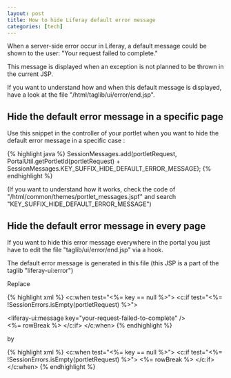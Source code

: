 ```yaml
---
layout: post
title: How to hide Liferay default error message
categories: [tech]
---
```

When a server-side error occur in Liferay, a default message could be shown to the user: "Your request failed to complete."

This message is displayed when an exception is not planned to be thrown in the current JSP.
<!--more-->
If you want to understand how and when this default message is displayed, have a look at the file "/html/taglib/ui/error/end.jsp".

<h2><b>Hide the default error message in a specific page</b></h2>

Use this snippet in the controller of your portlet when you want to hide the default error message in a specific case :

{% highlight java %}
SessionMessages.add(portletRequest, PortalUtil.getPortletId(portletRequest) + SessionMessages.KEY_SUFFIX_HIDE_DEFAULT_ERROR_MESSAGE);
{% endhighlight %}

(If you want to understand how it works, check the code of "/html/common/themes/portlet_messages.jspf" and search "KEY_SUFFIX_HIDE_DEFAULT_ERROR_MESSAGE")

<h2><b>Hide the default error message in every page</b></h2>

If you want to hide this error message everywhere in the portal you just have to edit the file "taglib/ui/error/end.jsp" via a hook.

The default error message is generated in this file (this JSP is a part of the taglib "liferay-ui:error")

Replace

{% highlight xml %}
<c:when test="<%= key == null %>">
  <c:if test="<%= !SessionErrors.isEmpty(portletRequest) %>">
    <div class="alert alert-error">
      <liferay-ui:message key="your-request-failed-to-complete" />
    </div>
    <%= rowBreak %>
  </c:if>
</c:when>
{% endhighlight %}

by

{% highlight xml %}
<c:when test="<%= key == null %>">
  <c:if test="<%= !SessionErrors.isEmpty(portletRequest) %>">
    <%= rowBreak %>
  </c:if>
</c:when>
{% endhighlight %}
